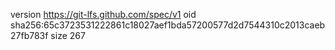 version https://git-lfs.github.com/spec/v1
oid sha256:65c3723531222861c18027aef1bda57200577d2d7544310c2013caeb27fb783f
size 267

